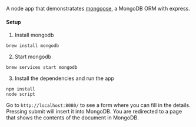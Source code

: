 A node app that demonstratates [mongoose](http://mongoosejs.com/), a MongoDB ORM with express.

#### Setup

1. Install mongodb
```
brew install mongodb
```

2. Start mongodb
```
brew services start mongodb
```

3. Install the dependencies and run the app
```
npm install
node script
```

Go to `http://localhost:8080/` to see a form where you can fill in the details. Pressing submit will insert it into MongoDB.
You are redirected to a page that shows the contents of the document in MongoDB.
